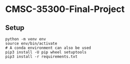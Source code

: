 # CMSC-35300-Final-Project

## Setup
```
python -m venv env 
source env/bin/activate
# A conda environment can also be used
pip3 install -U pip wheel setuptools
pip3 install -r requirements.txt
```
